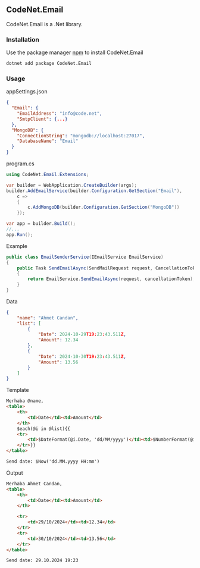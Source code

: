 ﻿## CodeNet.Email

CodeNet.Email is a .Net library.

### Installation

Use the package manager [npm](https://www.nuget.org/packages/CodeNet.Email/) to install CodeNet.Email

```bash
dotnet add package CodeNet.Email
```

### Usage
appSettings.json
```json
{
  "Email": {
    "EmailAddress": "info@code.net",
    "SmtpClient": {...}
  },
  "MongoDB": {
    "ConnectionString": "mongodb://localhost:27017",
    "DatabaseName": "Email"
  }
}
```
program.cs
```csharp
using CodeNet.Email.Extensions;

var builder = WebApplication.CreateBuilder(args);
builder.AddEmailService(builder.Configuration.GetSection("Email"), 
    c => 
    {
        c.AddMongoDB(builder.Configuration.GetSection("MongoDB"))
    });

var app = builder.Build();
//...
app.Run();
```

Example

```csharp
public class EmailSenderService(IEmailService EmailService)
{
	public Task SendEmailAsync(SendMailRequest request, CancellationToken cancellationToken)
	{
		return EmailService.SendEmailAsync(request, cancellationToken);
	}
}

```

Data
```json
{
    "name": "Ahmet Candan",
    "list": [
        {
            "Date": 2024-10-29T19:23:43.511Z,
            "Amount": 12.34
        },
        {
            "Date": 2024-10-30T19:23:43.511Z,
            "Amount": 13.56
        }
    ]
}
```

Template
```html
Merhaba @name,
<table>
    <th>
        <td>Date</td><td>Amount</td>
    </th>
    $each(@i in @list){{
    <tr>
        <td>$DateFormat(@i.Date, 'dd/MM/yyyy')</td><td>$NumberFormat(@i.Amount, 'N')</td>
    </tr>}}
</table>

Send date: $Now('dd.MM.yyyy HH:mm')
```
Output
```html
Merhaba Ahmet Candan,
<table>
    <th>
        <td>Date</td><td>Amount</td>
    </th>

    <tr>
        <td>29/10/2024</td><td>12.34</td>
    </tr>
    <tr>
        <td>30/10/2024</td><td>13.56</td>
    </tr>
</table>

Send date: 29.10.2024 19:23
```